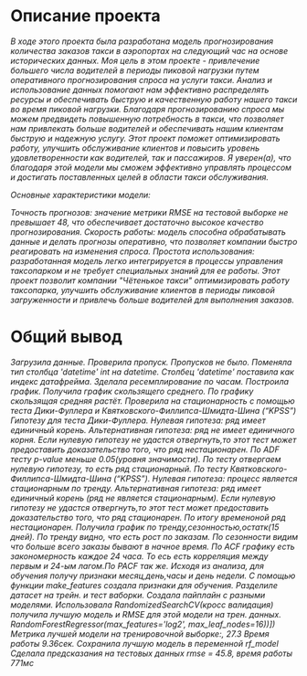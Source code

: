 # Описание проекта

*В ходе этого проекта была разработана модель прогнозирования количества заказов такси в аэропортах на следующий час на основе исторических данных. Моя цель в этом проекте - привлечение большего числа водителей в периоды пиковой нагрузки путем оперативного прогнозирования спроса на услуги такси.
Анализ и использование данных помогают нам эффективно распределять ресурсы и обеспечивать быструю и качественную работу нашего такси во время пиковой нагрузки. Благодаря прогнозированию спроса мы можем предвидеть повышенную потребность в такси, что позволяет нам привлекать больше водителей и обеспечивать нашим клиентам быструю и надежную услугу.
Этот проект поможет  оптимизировать работу, улучшить обслуживание клиентов и повысить уровень удовлетворенности как водителей, так и пассажиров. Я уверен(а), что благодаря этой модели мы сможем эффективно управлять процессом и достигать поставленных целей в области такси обслуживания.*

*Основные характеристики модели:*

*Точность прогнозов: значение метрики RMSE на тестовой выборке не превышает 48, что обеспечивает достаточно высокое качество прогнозирования.
Скорость работы: модель способна обрабатывать данные и делать прогнозы оперативно, что позволяет компании быстро реагировать на изменения спроса.
Простота использования: разработанная модель легко интегрируется в процессы управления таксопарком и не требует специальных знаний для ее работы.
Этот проект позволит компании "Чётенькое такси" оптимизировать работу таксопарка, улучшить обслуживание клиентов в периоды пиковой загруженности и привлечь больше водителей для выполнения заказов.*

# Общий вывод

*Загрузила данные.
Проверила пропуск. Пропусков не было.
Поменяла тип столбца 'datetime' int на datetime. Столбец 'datetime' поставила как индекс датафрейма.
Зделала ресемплирование по часам. Построила график.
Получила график скользящего среднего. По графику скользящая средняя растёт. Проверила на стационарность с помощью теста Дики-Фуллера и Квятковского-Филлипса-Шмидта-Шина (“KPSS”)
Гипотезу для теста Дики-Фуллера.
Нулевая гипотеза: ряд имеет единичный корень.
Альтернативная гипотеза: ряд не имеет единичного корня.
Если нулевую гипотезу не удастся отвергнуть,то этот тест может предоставить доказательство того, что ряд нестационарен.
По ADF тесту p-value меньше 0.05(уровня значимости). По тесту отвергаем нулевую гипотезу, то есть ряд стационарный.
По тесту Квятковского-Филлипса-Шмидта-Шина (“KPSS”).
Нулевая гипотеза: процесс является стационарным по тренду.
Альтернативная гипотеза: ряд имеет единичный корень (ряд не является стационарным).
Если нулевую гипотезу не удастся отвергнуть,то этот тест может предоставить доказательство того, что ряд стационарен.
По итогу временоной ряд нестационарен.
Получила график по тренду,сезонностью,остатк(15 дней). По тренду видно, что есть рост по заказам. По сезонности видим что больше всего заказы бывают в начное время.
По ACF графику есть закономерность каждое 24 часа. То есь есть корреляция между первым и 24-ым лагом.По PACF так же.
Исходя из анализа, для обучения получу признаки месяц,день,часы и день недели.
С помощью функции make_features создала признаки для обучения.
Разделиле датасет на трейн. и тест ваборки.
Создала пайплайн с разными моделями.
Использовала RandomizedSearchCV(кросс валидация) получила лучшую модель и RMSE для этой модели на трен. данных.
RandomForestRegressor(max_features='log2', max_leaf_nodes=16))])
Метрика лучшей модели на тренировочной выборке:, 27.3
Время работы 9.36сек.
Сохранила лучшую модель в переменной rf_model
Сделала предсказания на тестовых данных rmse = 45.8, время работы 771мс*
